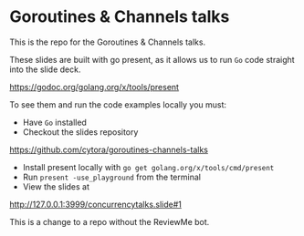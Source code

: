 # Goroutines & Channels talks
This is the repo for the Goroutines & Channels talks. 

These slides are built with go present, as it allows us to run `Go` code straight into the slide deck.

https://godoc.org/golang.org/x/tools/present

To see them and run the code examples locally you must:

- Have `Go` installed
- Checkout the slides repository

 https://github.com/cytora/goroutines-channels-talks

- Install present locally with `go get golang.org/x/tools/cmd/present`
- Run `present -use_playground` from the terminal
- View the slides at

http://127.0.0.1:3999/concurrencytalks.slide#1


This is a change to a repo without the ReviewMe bot. 